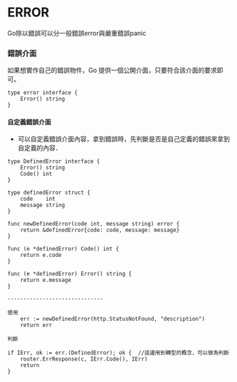 # ERROR

Go除以錯誤可以分一般錯誤error與嚴重錯誤panic

### 錯誤介面 <a href="#cuo-wu-jie-mian" id="cuo-wu-jie-mian"></a>

如果想實作自己的錯誤物件，Go 提供一個公開介面，只要符合該介面的要求即可。

```
type error interface {
    Error() string
}
```

#### 自定義錯誤介面

* 可以自定義錯誤介面內容，拿到錯誤時，先判斷是否是自己定義的錯誤來拿到自定義的內容．

```
type DefinedError interface {
	Error() string
	Code() int
}

type definedError struct {
	code    int
	message string
}

func newDefinedError(code int, message string) error {
	return &definedError{code: code, message: message}
}

func (e *definedError) Code() int {
	return e.code
}

func (e *definedError) Error() string {
	return e.message
}

------------------------------

使用
	err := newDefinedError(http.StatusNotFound, "description")
	return err

判斷

if IErr, ok := err.(DefinedError); ok {  //這邊用到轉型的概念，可以做為判斷
	router.ErrResponse(c, IErr.Code(), IErr)
	return
}
```
